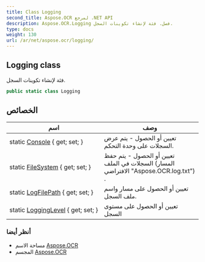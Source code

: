 ```yaml
---
title: Class Logging
second_title: Aspose.OCR لمرجع .NET API
description: Aspose.OCR.Logging فصل. فئة لإنشاء تكوينات السجل.
type: docs
weight: 130
url: /ar/net/aspose.ocr/logging/
---
```

## Logging class

فئة لإنشاء تكوينات السجل.

```csharp
public static class Logging
```

## الخصائص

| اسم | وصف |
| --- | --- |
| static [Console](../../aspose.ocr/logging/console/) { get; set; } | تعيين أو الحصول - يتم عرض السجلات على وحدة التحكم. |
| static [FileSystem](../../aspose.ocr/logging/filesystem/) { get; set; } | تعيين أو الحصول - يتم حفظ السجلات في الملف (المسار الافتراضي "Aspose.OCR.log.txt") . |
| static [LogFilePath](../../aspose.ocr/logging/logfilepath/) { get; set; } | تعيين أو الحصول على مسار واسم ملف السجل. |
| static [LoggingLevel](../../aspose.ocr/logging/logginglevel/) { get; set; } | تعيين أو الحصول على مستوى السجل |

### أنظر أيضا

* مساحة الاسم [Aspose.OCR](../../aspose.ocr/)
* المجسم [Aspose.OCR](../../)



